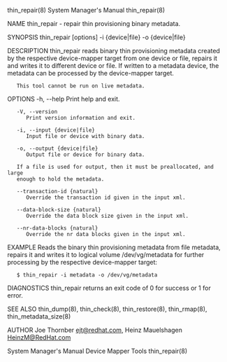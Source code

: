 thin_repair(8)							    System Manager's Manual							thin_repair(8)

NAME
       thin_repair - repair thin provisioning binary metadata.

SYNOPSIS
       thin_repair [options] -i {device|file} -o {device|file}

DESCRIPTION
       thin_repair reads binary thin provisioning metadata created by the respective device-mapper target from one device or file, repairs it and writes it to
       different device or file. If written to a metadata device, the metadata can be processed by the device-mapper target.

       This tool cannot be run on live metadata.

OPTIONS
       -h, --help
	      Print help and exit.

       -V, --version
	      Print version information and exit.

       -i, --input {device|file}
	      Input file or device with binary data.

       -o, --output {device|file}
	      Output file or device for binary data.

	   If a file is used for output, then it must be preallocated, and large
	   enough to hold the metadata.

       --transaction-id {natural}
	      Override the transaction id given in the input xml.

       --data-block-size {natural}
	      Override the data block size given in the input xml.

       --nr-data-blocks {natural}
	      Override the nr data blocks given in the input xml.

EXAMPLE
       Reads  the  binary thin provisioning metadata from file metadata, repairs it and writes it to logical volume /dev/vg/metadata for further processing by
       the respective device-mapper target:

	   $ thin_repair -i metadata -o /dev/vg/metadata

DIAGNOSTICS
       thin_repair returns an exit code of 0 for success or 1 for error.

SEE ALSO
       thin_dump(8), thin_check(8), thin_restore(8), thin_rmap(8), thin_metadata_size(8)

AUTHOR
       Joe Thornber <ejt@redhat.com>, Heinz Mauelshagen <HeinzM@RedHat.com>

System Manager's Manual						      Device Mapper Tools							thin_repair(8)
